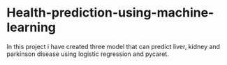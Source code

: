 # Health-prediction-using-machine-learning
In this project i have created three model that can predict liver, kidney and parkinson disease using logistic regression and pycaret. 
